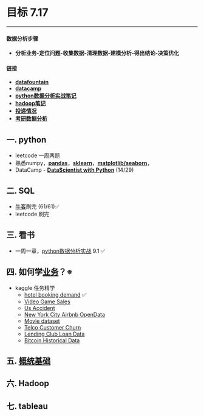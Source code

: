 # 目标 7.17

***

#### 数据分析步骤
- **分析业务-定位问题-收集数据-清理数据-建模分析-得出结论-决策优化**

#### **链接**
- **[datafountain](https://www.datafountain.cn/)**
- **[datacamp](https://learn.datacamp.com/)**
- **[python数据分析实战笔记](https://github.com/Frank-LSY/data-interview/blob/master/%E6%95%B0%E6%8D%AE%E5%88%86%E6%9E%90.md)**
- **[hadoop笔记](https://github.com/Frank-LSY/data-interview/blob/master/hadoop.md)**
- **[投递情况](https://github.com/Frank-LSY/data-interview/blob/master/%E6%8A%95%E9%80%92.md)**
- **[考研数据分析](https://github.com/Frank-LSY/data-interview/tree/master/%E8%80%83%E7%A0%94-da)**

## 一. python
- leetcode 一周两题
- 熟悉numpy，**[pandas](https://github.com/Frank-LSY/data-interview/blob/master/pandas.md)**，**[sklearn]()**，**[matplotlib/seaborn](https://github.com/Frank-LSY/data-interview/blob/master/%E7%94%BB%E5%9B%BE.md)**，
- DataCamp - **[DataScientist with Python](https://learn.datacamp.com/career-tracks/data-scientist-with-python?version=4)** (14/29)

## 二. SQL
- [牛客](https://www.nowcoder.com/ta/sql)刷完 (61/61)✅
- leetcode 刷完 

## 三. 看书
- 一周一章，[python数据分析实战](https://evanli.github.io/programming-book-3/Python/Python%E6%95%B0%E6%8D%AE%E5%88%86%E6%9E%90%E4%B8%8E%E6%8C%96%E6%8E%98%E5%AE%9E%E6%88%98.pdf) 9.1 ✅

## 四. 如何学[业务](https://github.com/Frank-LSY/data-interview/labels/%E4%B8%9A%E5%8A%A1%E6%A6%82%E5%BF%B5)？※
- kaggle 任务精学
	- [hotel booking demand](https://zhuanlan.zhihu.com/p/115499116) ✅
	- [Video Game Sales](https://link.zhihu.com/?target=https%3A//www.kaggle.com/gregorut/videogamesales)
	- [Us Accident](https://www.kaggle.com/sobhanmoosavi/us-accidents)
	- [New York City Airbnb OpenData](https://link.zhihu.com/?target=https%3A//www.kaggle.com/dgomonov/new-york-city-airbnb-open-data)
	- [Movie dataset](https://link.zhihu.com/?target=https%3A//www.kaggle.com/rounakbanik/the-movies-dataset)
	- [Telco Customer Churn](https://link.zhihu.com/?target=https%3A//www.kaggle.com/blastchar/telco-customer-churn)
	- [Lending Club Loan Data](https://link.zhihu.com/?target=https%3A//www.kaggle.com/wendykan/lending-club-loan-data)
	- [Bitcoin Historical Data](https://link.zhihu.com/?target=https%3A//www.kaggle.com/mczielinski/bitcoin-historical-data)

## 五. [概统基础](https://github.com/Frank-LSY/data-interview/labels/%E7%BB%9F%E8%AE%A1%E5%AD%A6%E5%9F%BA%E7%A1%80)
## 六. Hadoop
## 七. tableau